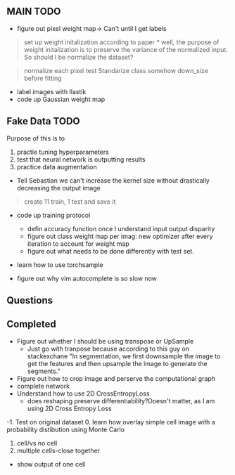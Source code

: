 ## MAIN TODO
* figure out pixel weight map-> Can't until I get labels

> set up weight initalization according to paper
    * well, the purpose of weight initalization is to preserve the variance of the normalized input. So should I be normalize the dataset?

> normalize each pixel
> test Standarize class
> somehow down_size before fitting

* label images with Ilastik
* code up Gaussian weight map


## Fake Data TODO
Purpose of this is to 
1. practie tuning hyperparameters
2. test that neural network is outputting results
3. practice data augmentation

* Tell Sebastian we can't increase the kernel size without drastically decreasing the output image

> create 11 train, 1 test and save it
* code up training protocol
    * defin accuracy function once I understand input output disparity
    * figure out class weight map per imag: new optimizer after every iteration to account for weight map
    * figure out what needs to be done differently with test set.

* learn how to use torchsample
* figure out why vim autocomplete is so slow now


## Questions


## Completed
* Figure out whether I should be using transpose or UpSample
    * Just go with tranpose because according to this guy on stackexchane "In segmentation, we first downsample the image to get the features and then upsample the image to generate the segments."
* Figure out how to crop image and perserve the computational graph
* complete network
* Understand how to use 2D CrossEntropyLoss
    * does reshaping preserve differentiability?Doesn't matter, as I am using 2D Cross Entropy Loss


-1. Test on original dataset
0. learn how overlay simple cell image with a probability distibution using Monte Carlo
1. cell/vs no cell
2. multiple cells-close together

* show output of one cell
